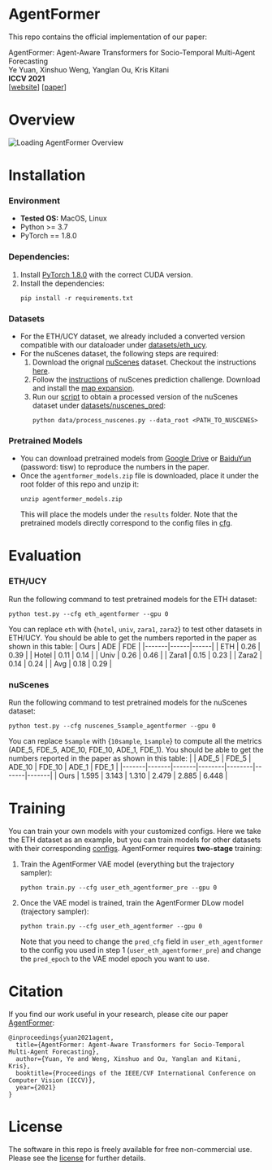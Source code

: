 # AgentFormer
This repo contains the official implementation of our paper:
  
AgentFormer: Agent-Aware Transformers for Socio-Temporal Multi-Agent Forecasting  
Ye Yuan, Xinshuo Weng, Yanglan Ou, Kris Kitani  
**ICCV 2021**  
[[website](https://www.ye-yuan.com/agentformer)] [[paper](https://arxiv.org/abs/2103.14023)]

# Overview
![Loading AgentFormer Overview](https://www.ye-yuan.com/wp-content/uploads/2021/08/agentformer_overview.png "AgentFormer Overview")


# Installation 

### Environment
* **Tested OS:** MacOS, Linux
* Python >= 3.7
* PyTorch == 1.8.0
### Dependencies:
1. Install [PyTorch 1.8.0](https://pytorch.org/get-started/previous-versions/) with the correct CUDA version.
2. Install the dependencies:
    ```
    pip install -r requirements.txt
    ```

### Datasets
* For the ETH/UCY dataset, we already included a converted version compatible with our dataloader under [datasets/eth_ucy](datasets/eth_ucy).
* For the nuScenes dataset, the following steps are required:
  1. Download the orignal [nuScenes](https://www.nuscenes.org/nuscenes) dataset. Checkout the instructions [here](https://github.com/nutonomy/nuscenes-devkit).
  2. Follow the [instructions](https://github.com/nutonomy/nuscenes-devkit#prediction-challenge) of nuScenes prediction challenge. Download and install the [map expansion](https://github.com/nutonomy/nuscenes-devkit#map-expansion).
  3. Run our [script](data/process_nuscenes.py) to obtain a processed version of the nuScenes dataset under [datasets/nuscenes_pred](datasets/nuscenes_pred):
      ```
      python data/process_nuscenes.py --data_root <PATH_TO_NUSCENES>
      ``` 
### Pretrained Models
* You can download pretrained models from [Google Drive](https://drive.google.com/file/d/1-pJrGPCcbaiCpENss5jYzRF_ZFJncFJB/view?usp=sharing) or [BaiduYun](https://pan.baidu.com/s/16tLMEYvE5R2i6pYCzT8dLQ) (password: tisw) to reproduce the numbers in the paper.
* Once the `agentformer_models.zip` file is downloaded, place it under the root folder of this repo and unzip it:
  ```
  unzip agentformer_models.zip
  ```
  This will place the models under the `results` folder. Note that the pretrained models directly correspond to the config files in [cfg](cfg).


# Evaluation
### ETH/UCY
Run the following command to test pretrained models for the ETH dataset:
```
python test.py --cfg eth_agentformer --gpu 0
```
You can replace `eth` with {`hotel`, `univ`, `zara1`, `zara2`} to test other datasets in ETH/UCY. You should be able to get the numbers reported in the paper as shown in this table:
| Ours  | ADE  | FDE  |
|-------|------|------|
| ETH   | 0.26 | 0.39 |
| Hotel | 0.11 | 0.14 |
| Univ  | 0.26 | 0.46 |
| Zara1 | 0.15 | 0.23 |
| Zara2 | 0.14 | 0.24 |
|  Avg  | 0.18 | 0.29 |

### nuScenes
Run the following command to test pretrained models for the nuScenes dataset:
```
python test.py --cfg nuscenes_5sample_agentformer --gpu 0
```
You can replace `5sample` with {`10sample`, `1sample`} to compute all the metrics (ADE_5, FDE_5, ADE_10, FDE_10, ADE_1, FDE_1). You should be able to get the numbers reported in the paper as shown in this table:
|       | ADE_5 | FDE_5 | ADE_10 | FDE_10 | ADE_1 | FDE_1 |
|-------|-------|-------|--------|--------|-------|-------|
| Ours  | 1.595 | 3.143 |  1.310 |  2.479 | 2.885 | 6.448 |

# Training
You can train your own models with your customized configs. Here we take the ETH dataset as an example, but you can train models for other datasets with their corresponding [configs](cfg). AgentFormer requires **two-stage** training:
1. Train the AgentFormer VAE model (everything but the trajectory sampler):
    ```
    python train.py --cfg user_eth_agentformer_pre --gpu 0
    ```
2. Once the VAE model is trained, train the AgentFormer DLow model (trajectory sampler):
    ```
    python train.py --cfg user_eth_agentformer --gpu 0
    ```
    Note that you need to change the `pred_cfg` field in `user_eth_agentformer` to the config you used in step 1 (`user_eth_agentformer_pre`) and change the `pred_epoch` to the VAE model epoch you want to use.


# Citation
If you find our work useful in your research, please cite our paper [AgentFormer](https://www.ye-yuan.com/agentformer/):
```
@inproceedings{yuan2021agent,
  title={AgentFormer: Agent-Aware Transformers for Socio-Temporal Multi-Agent Forecasting},
  author={Yuan, Ye and Weng, Xinshuo and Ou, Yanglan and Kitani, Kris},
  booktitle={Proceedings of the IEEE/CVF International Conference on Computer Vision (ICCV)},
  year={2021}
}
```

# License
The software in this repo is freely available for free non-commercial use. Please see the [license](LICENSE) for further details.
